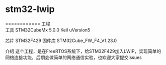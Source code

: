 # stm32-lwip
============
工程  
   工具       STM32CubeMx  5.0.0
              Keil uVersion5
              
   芯片       STM32F429
   固件库     STM32Cube_FW_F4_V1.23.0
   
 介绍 
    这个工程，是在FreeRTOS系统下，给STM32F429加入LWIP，实现简单的网络连接功能，后期会做简单的网络通信实验，也欢迎大家提交issues
    
    
